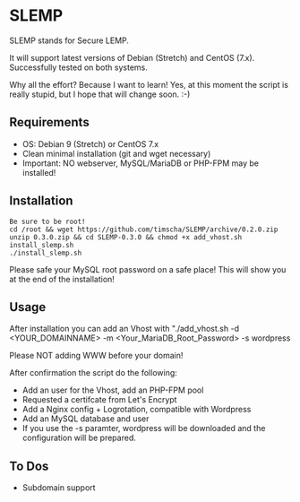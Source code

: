 # SLEMP

SLEMP stands for Secure LEMP.

It will support latest versions of Debian (Stretch) and CentOS (7.x). Successfully tested on both systems.

Why all the effort? Because I want to learn! Yes, at this moment the script is really stupid, but I hope that will change soon. :-)


## Requirements

- OS: Debian 9 (Stretch) or CentOS 7.x
- Clean minimal installation (git and wget necessary)
- Important: NO webserver, MySQL/MariaDB or PHP-FPM may be installed!

## Installation

```
Be sure to be root!
cd /root && wget https://github.com/timscha/SLEMP/archive/0.2.0.zip
unzip 0.3.0.zip && cd SLEMP-0.3.0 && chmod +x add_vhost.sh install_slemp.sh
./install_slemp.sh
```

Please safe your MySQL root password on a safe place! This will show you at the end of the installation!

## Usage

After installation you can add an Vhost with
"./add_vhost.sh -d <YOUR_DOMAINNAME> -m <Your_MariaDB_Root_Password> -s wordpress

Please NOT adding WWW before your domain!

After confirmation the script do the following:

- Add an user for the Vhost, add an PHP-FPM pool
- Requested a certifcate from Let's Encrypt
- Add a Nginx config + Logrotation, compatible with Wordpress
- Add an MySQL database and user
- If you use the -s paramter, wordpress will be downloaded and the configuration will be prepared.

## To Dos

- Subdomain support
